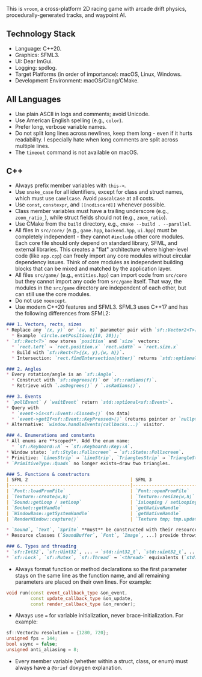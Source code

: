 This is `vroom`, a cross-platform 2D racing game with arcade drift physics, procedurally-generated tracks, and waypoint AI.

## Technology Stack
- Language: C++20.
- Graphics: SFML3.
- UI: Dear ImGui.
- Logging: spdlog.
- Target Platforms (in order of importance): macOS, Linux, Windows.
- Development Environment: macOS/Clang/CMake.

## All Languages
- Use plain ASCII in logs and comments; avoid Unicode.
- Use American English spelling (e.g., `color`).
- Prefer long, verbose variable names.
- Do not split long lines across newlines, keep them long - even if it hurts readability. I especially hate when long comments are split across multiple lines.
- The `timeout` command is not available on macOS.

## C++
- Always prefix member variables with `this->`.
- Use `snake_case` for all identifiers, except for class and struct names, which must use `CamelCase`. Avoid `pascalCase` at all costs.
- Use `const`, `constexpr`, and `[[nodiscard]]` whenever possible.
- Class member variables must have a trailing underscore (e.g., `zoom_ratio_`), while struct fields should not (e.g., `zoom_ratio`).
- Use CMake from the `build` directory, e.g., `cmake --build . --parallel`.
- All files in `src/core/` (e.g., `game.hpp`, `backend.hpp`, `ui.hpp`) must be completely independent - they cannot `#include` other core modules. Each core file should only depend on standard library, SFML, and external libraries. This creates a "flat" architecture where higher-level code (like `app.cpp`) can freely import any core modules without circular dependency issues. Think of core modules as independent building blocks that can be mixed and matched by the application layer.
- All files `src/game/` (e.g., `entities.hpp`) can import code from `src/core` but they cannot import any code from `src/game` itself. That way, the modules in the `src/game` directory are independent of each other, but can still use the core modules.
- Do not use `noexcept`.
- Use modern C++20 features and SFML3. SFML3 uses C++17 and has the following differences from SFML2:
```md
### 1. Vectors, rects, sizes
* Replace any `(x, y)` or `(w, h)` parameter pair with `sf::Vector2<T>{x, y}`.
  * Example `circle.setPosition({10, 20});`
* `sf::Rect<T>` now stores `position` and `size` vectors:
  * `rect.left` → `rect.position.x` `rect.width` → `rect.size.x`
  * Build with `sf::Rect<T>{{x, y},{w, h}}`.
  * Intersection: `rect.findIntersection(other)` returns `std::optional<sf::Rect<T>>`.

### 2. Angles
* Every rotation/angle is an `sf::Angle`.
  * Construct with `sf::degrees(f)` or `sf::radians(f)`.
  * Retrieve with `.asDegrees()` / `.asRadians()`.

### 3. Events
* `pollEvent` / `waitEvent` return `std::optional<sf::Event>`.
* Query with
  * `event->is<sf::Event::Closed>()` (no data)
  * `event->getIf<sf::Event::KeyPressed>()` (returns pointer or `nullptr`).
* Alternative: `window.handleEvents(callbacks...)` visitor.

### 4. Enumerations and constants
* All enums are **scoped**. Add the enum name:
  * `sf::Keyboard::A` → `sf::Keyboard::Key::A`.
* Window state: `sf::Style::Fullscreen` → `sf::State::Fullscreen`.
* Primitive: `LinesStrip` → `LineStrip`, `TrianglesStrip` → `TriangleStrip`.
* `PrimitiveType::Quads` no longer exists—draw two triangles.

### 5. Functions & constructors
| SFML 2                                      | SFML 3                    |
|---------------------------------------------|---------------------------|
| `Font::loadFromFile`                        | `Font::openFromFile`      |
| `Texture::create(w,h)`                      | `Texture::resize(w,h)`    |
| `Sound::getLoop / setLoop`                  | `isLooping / setLooping`  |
| `Socket::getHandle`                         | `getNativeHandle`         |
| `WindowBase::getSystemHandle`               | `getNativeHandle`         |
| `RenderWindow::capture()`                   | `Texture tmp; tmp.update(window); Image img = tmp.copyToImage();` |

* `Sound`, `Text`, `Sprite` **must** be constructed with their resource (`SoundBuffer`, `Font`, `Texture`)—no default constructor.
* Resource classes (`SoundBuffer`, `Font`, `Image`, ...) provide throwing file constructors (`Class{"file.ext"}`).

### 6. Types and threading
* `sf::Int32`, `sf::Uint32`, ... → `std::int32_t`, `std::uint32_t`, ...
* `sf::Lock`, `sf::Mutex`, `sf::Thread` → `<thread>` equivalents (`std::lock_guard`, `std::mutex`, `std::thread` or `std::jthread`).
```
- Always format function or method declarations so the first parameter stays on the same line as the function name, and all remaining parameters are placed on their own lines. For example:
```cpp
void run(const event_callback_type &on_event,
         const update_callback_type &on_update,
         const render_callback_type &on_render);
```
- Always use `=` for variable initialization, never brace-initialization. For example:
```cpp
sf::Vector2u resolution = {1280, 720};
unsigned fps = 144;
bool vsync = false;
unsigned anti_aliasing = 8;
```
- Every member variable (whether within a struct, class, or enum) must always have a `@brief` doxygen explanation.
